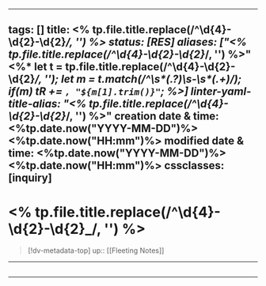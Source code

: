 
---
tags: []
title: <% tp.file.title.replace(/^\d{4}-\d{2}-\d{2}_/, '') %>
status: [RES]
aliases: ["<% tp.file.title.replace(/^\d{4}-\d{2}-\d{2}_/, '') %>"<%* let t = tp.file.title.replace(/^\d{4}-\d{2}-\d{2}_/, ''); let m = t.match(/^\s*(.*?)\s*-\s*(.+)/); if(m) tR += `, "${m[1].trim()}"`; %>]
linter-yaml-title-alias: "<% tp.file.title.replace(/^\d{4}-\d{2}-\d{2}_/, '') %>"
creation date & time: <%tp.date.now("YYYY-MM-DD")%> <%tp.date.now("HH:mm")%>
modified date & time: <%tp.date.now("YYYY-MM-DD")%> <%tp.date.now("HH:mm")%>
cssclasses: [inquiry]
---

# <% tp.file.title.replace(/^\d{4}-\d{2}-\d{2}_/, '') %>

> [!dv-metadata-top]
> up:: [[Fleeting Notes]]


- - -

##


- - -
